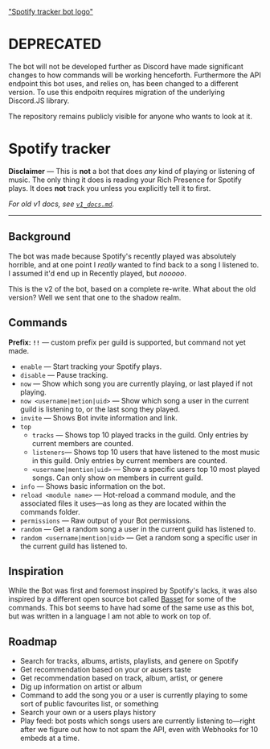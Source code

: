 ["Spotify tracker bot logo"](https://cdn.discordapp.com/icons/653289817081118724/5669a159eaa69db3cc273025e290b6dc.png)

# DEPRECATED
The bot will not be developed further as Discord have made significant changes to how commands will be working henceforth. Furthermore the API endpoint this bot uses, and relies on, has been changed to a different version. To use this endpoitn requires migration of the underlying Discord.JS library.

The repository remains publicly visible for anyone who wants to look at it.

# Spotify tracker
**Disclaimer** — This is **not** a bot that does *any* kind of playing or listening of music. The only thing it does is reading your Rich Presence for Spotify plays. It does **not** track you unless you explicitly tell it to first.  

*For old v1 docs, see [`v1_docs.md`](v1_docs.md).*

---

## Background
The bot was made because Spotify's recently played was absolutely horrible, and at one point I *really* wanted to find back to a song I listened to. I assumed it'd end up in Recently played, but *nooooo*.  

This is the v2 of the bot, based on a complete re-write. What about the old version? Well we sent that one to the shadow realm.

## Commands
**Prefix: `!!`** — custom prefix per guild is supported, but command not yet made.  
* `enable` — Start tracking your Spotify plays.  
* `disable` — Pause tracking.  
* `now` — Show which song you are currently playing, or last played if not playing.  
* `now <username|metion|uid>` — Show which song a user in the current guild is listening to, or the last song they played.  
* `invite` — Shows Bot invite information and link.  
* `top`
    * `tracks` — Shows top 10 played tracks in the guild. Only entries by current members are counted.  
    * `listeners`— Shows top 10 users that have listened to the most music in this guild. Only entries by current members are counted. 
    * `<username|mention|uid>` — Show a specific users top 10 most played songs. Can only show on members in current guild.
* `info` — Shows basic information on the bot.
* `reload <module name>` — Hot-reload a command module, and the associated files it uses—as long as they are located within the commands folder.
* `permissions` — Raw output of your Bot permissions.
* `random` — Get a random song a user in the current guild has listened to.
* `random <username|mention|uid>` — Get a random song a specific user in the current guild has listened to.

## Inspiration
While the Bot was first and foremost inspired by Spotify's lacks, it was also inspired by a different open source bot called [Basset](https://github.com/Aux/Basset) for some of the commands. This bot seems to have had some of the same use as this bot, but was written in a language I am not able to work on top of.

## Roadmap
* Search for tracks, albums, artists, playlists, and genere on Spotify
* Get recommendation based on your or ausers taste
* Get recommendation based on track, album, artist, or genere
* Dig up information on artist or album
* Command to add the song you or a user is currently playing to some sort of public favourites list, or something
* Search your own or a users plays history
* Play feed: bot posts which songs users are currently listening to—right after we figure out how to not spam the API, even with Webhooks for 10 embeds at a time.
